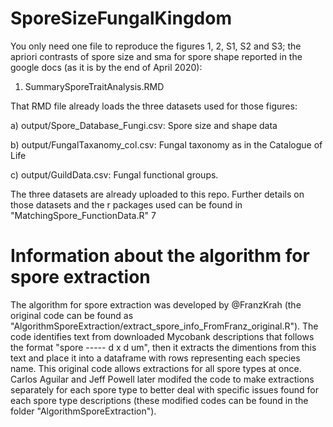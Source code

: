 # SporeSizeFungalKingdom

You only need one file to reproduce the figures 1, 2, S1, S2 and S3; the apriori contrasts of spore size and sma for spore shape reported in the google docs (as it is by the end of April 2020):

1. SummarySporeTraitAnalysis.RMD 


That RMD file already loads the three datasets used for those figures: 

a) output/Spore_Database_Fungi.csv: Spore size and shape data

b) output/FungalTaxanomy_col.csv: Fungal taxonomy as in the Catalogue of Life

c) output/GuildData.csv: Fungal functional groups.

The three datasets are already uploaded to this repo. Further details on those datasets and the r packages used can be found in "MatchingSpore_FunctionData.R"
7

# Information about the algorithm for spore extraction

The algorithm for spore extraction was developed by @FranzKrah (the original code can be found as "AlgorithmSporeExtraction/extract_spore_info_FromFranz_original.R"). The code identifies text from downloaded Mycobank descriptions that follows the format "spore ----- d x d um", then it extracts the dimentions from this text and place it into a dataframe with rows representing each species name. This original code allows extractions for all spore types at once. Carlos Aguilar and Jeff Powell later modifed the code to make extractions separately for each spore type to better deal with specific issues found for each spore type descriptions (these modified codes can be found in the folder "AlgorithmSporeExtraction").
